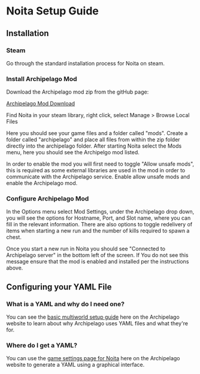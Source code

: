 # Noita Setup Guide

## Installation

### Steam

Go through the standard installation process for Noita on steam.

### Install Archipelago Mod

Download the Archipelago mod zip from the gitHub page:

[Archipelago Mod Download](https://github.com/DaftBrit/NoitaArchipelago/archive/refs/heads/master.zip)

Find Noita in your steam library, right click, select Manage > Browse Local Files

Here you should see your game files and a folder called "mods". Create a folder called "archipelago" and place all files
from within the zip folder directly into the archipelago folder. After starting Noita select the Mods menu, here you 
should see the Archipelgo mod listed.

In order to enable the mod you will first need to toggle "Allow unsafe mods", this is required as some external 
libraries are used in the mod in order to communicate with the Archipelago service. Enable allow unsafe mods and enable
the Archipelago mod.

### Configure Archipelago Mod

In the Options menu select Mod Settings, under the Archipelago drop down, you will see the options for Hostname, Port,
and Slot name, where you can fill in the relevant information. There are also options to toggle redelivery of items when
starting a new run and the number of kills required to spawn a chest.

Once you start a new run in Noita you should see "Connected to Archipelago server" in the bottom left of the screen. If
You do not see this message ensure that the mod is enabled and installed per the instructions above.

## Configuring your YAML File
### What is a YAML and why do I need one?
You can see the [basic multiworld setup guide](/tutorial/Archipelago/setup/en) here on the Archipelago website to learn 
about why Archipelago uses YAML files and what they're for.

### Where do I get a YAML?
You can use the [game settings page for Noita](/games/Noita/player-settings) here on the  Archipelago website to 
generate a YAML using a graphical interface.
